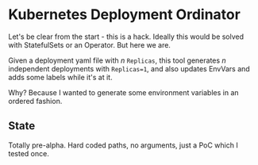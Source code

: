 # Kubernetes Deployment Ordinator

Let's be clear from the start - this is a hack. Ideally this would be solved
with StatefulSets or an Operator. But here we are.

Given a deployment yaml file with _n_ `Replicas`, this tool generates _n_
independent deployments with `Replicas=1`, and also updates EnvVars and adds
some labels while it's at it.

Why? Because I wanted to generate some environment variables in an ordered
fashion.

## State

Totally pre-alpha. Hard coded paths, no arguments, just a PoC which I tested
once.

